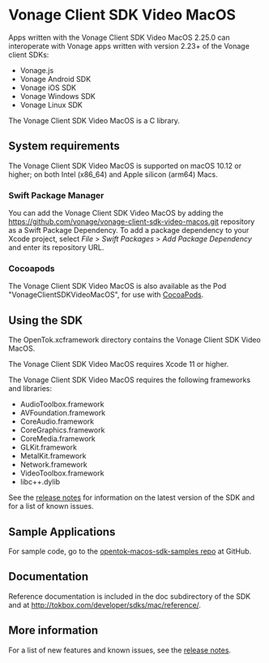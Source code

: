 # Vonage Client SDK Video MacOS

Apps written with the Vonage Client SDK Video MacOS 2.25.0 can interoperate with Vonage apps
written with version 2.23+ of the Vonage client SDKs:

* Vonage.js
* Vonage Android SDK
* Vonage iOS SDK
* Vonage Windows SDK
* Vonage Linux SDK

The Vonage Client SDK Video MacOS is a C library.

## System requirements

The Vonage Client SDK Video MacOS is supported on macOS 10.12 or higher;
on both Intel (x86_64) and Apple silicon (arm64) Macs.

### Swift Package Manager

You can add the Vonage Client SDK Video MacOS by adding the https://github.com/vonage/vonage-client-sdk-video-macos.git repository as a Swift Package Dependency.
To add a package dependency to your Xcode project, select *File* > *Swift Packages* > *Add Package Dependency* and enter its repository URL.

### Cocoapods

The Vonage Client SDK Video MacOS is also available as the Pod "VonageClientSDKVideoMacOS", for use with
[CocoaPods](http://cocoapods.org/).

## Using the SDK

The OpenTok.xcframework directory contains the Vonage Client SDK Video MacOS.

The Vonage Client SDK Video MacOS requires Xcode 11 or higher.

The Vonage Client SDK Video MacOS requires the following frameworks and libraries:

* AudioToolbox.framework
* AVFoundation.framework
* CoreAudio.framework
* CoreGraphics.framework
* CoreMedia.framework
* GLKit.framework
* MetalKit.framework
* Network.framework
* VideoToolbox.framework
* libc++.dylib

See the [release notes](release-notes.md) for information on the latest version
of the SDK and for a list of known issues.

## Sample Applications

For sample code, go to the
[opentok-macos-sdk-samples repo](https://github.com/opentok/opentok-macos-sdk-samples)
at GitHub.

## Documentation

Reference documentation is included in the doc subdirectory of the SDK and at
<http://tokbox.com/developer/sdks/mac/reference/>.

## More information

For a list of new features and known issues, see the [release notes](release-notes.md).
